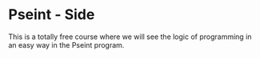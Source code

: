 # Pseint - Side
This is a totally free course where we will see the logic of programming in an easy way in the Pseint program.
